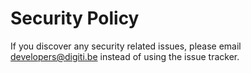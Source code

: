 # Security Policy

If you discover any security related issues, please email developers@digiti.be instead of using the issue tracker.
